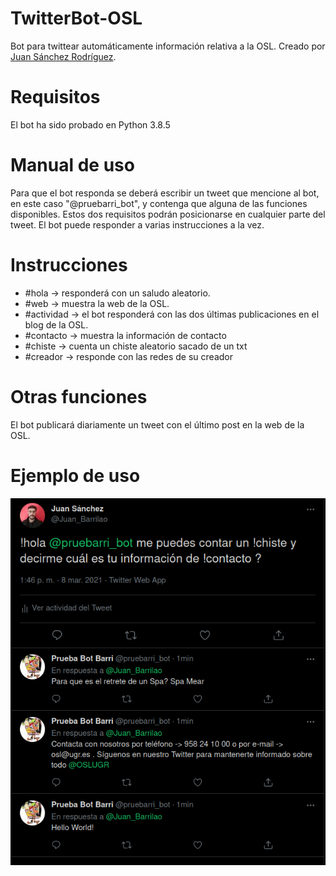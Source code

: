 # TwitterBot-OSL
Bot para twittear automáticamente información relativa a la OSL. Creado por [Juan Sánchez Rodríguez](https://github.com/Barrilao).

# Requisitos
El bot ha sido probado en Python 3.8.5

# Manual de uso
Para que el bot responda se deberá escribir un tweet que mencione al bot, en este caso "@pruebarri_bot", y contenga que alguna de las funciones disponibles. 
Estos dos requisitos podrán posicionarse en cualquier parte del tweet. El bot puede responder a varias instrucciones a la vez.

# Instrucciones
- #hola -> responderá con un saludo aleatorio.
- #web -> muestra la web de la OSL.
- #actividad -> el bot responderá con las dos últimas publicaciones en el blog de la OSL.
- #contacto -> muestra la información de contacto
- #chiste -> cuenta un chiste aleatorio sacado de un txt
- #creador -> responde con las redes de su creador

# Otras funciones
El bot publicará diariamente un tweet con el último post en la web de la OSL.

# Ejemplo de uso

![alt text](https://raw.githubusercontent.com/oslugr/TwitterBot-OSL/master/my_bot/img/prueba_bot.png)

